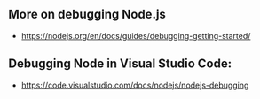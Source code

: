 ## More on debugging Node.js
- https://nodejs.org/en/docs/guides/debugging-getting-started/

## Debugging Node in Visual Studio Code: 
- https://code.visualstudio.com/docs/nodejs/nodejs-debugging